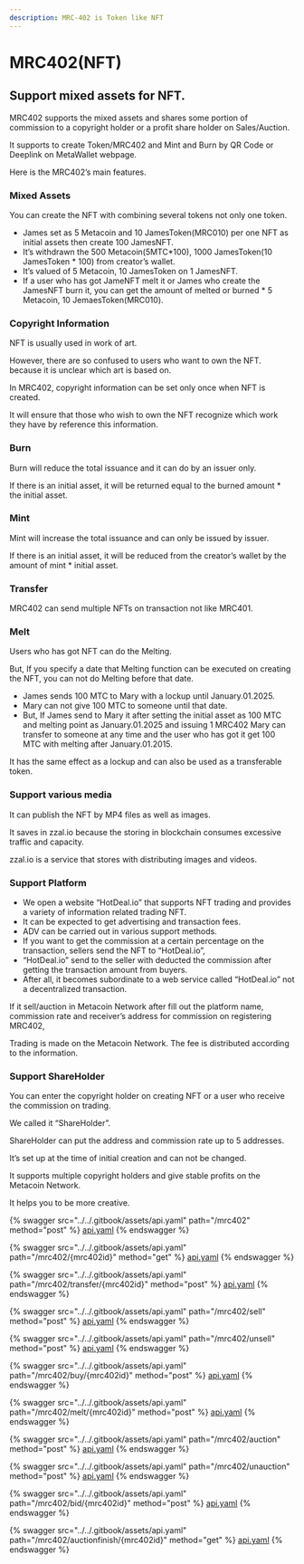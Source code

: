 ```yaml
---
description: MRC-402 is Token like NFT
---
```


# MRC402(NFT)

## Support mixed assets for NFT. <a href="#52d1" id="52d1"></a>

MRC402 supports the mixed assets and shares some portion of commission to a copyright holder or a profit share holder on Sales/Auction.

It supports to create Token/MRC402 and Mint and Burn by QR Code or Deeplink on MetaWallet webpage.

Here is the MRC402’s main features.

### Mixed Assets <a href="#2d69" id="2d69"></a>

You can create the NFT with combining several tokens not only one token.

* James set as 5 Metacoin and 10 JamesToken(MRC010) per one NFT as initial assets then create 100 JamesNFT.
* It’s withdrawn the 500 Metacoin(5MTC\*100), 1000 JamesToken(10 JamesToken \* 100) from creator’s wallet.
* It’s valued of 5 Metacoin, 10 JamesToken on 1 JamesNFT.
* If a user who has got JameNFT melt it or James who create the JamesNFT burn it, you can get the amount of melted or burned \* 5 Metacoin, 10 JemaesToken(MRC010).

### Copyright Information <a href="#63b5" id="63b5"></a>

NFT is usually used in work of art.

However, there are so confused to users who want to own the NFT. because it is unclear which art is based on.

In MRC402, copyright information can be set only once when NFT is created.

It will ensure that those who wish to own the NFT recognize which work they have by reference this information.

### Burn <a href="#e969" id="e969"></a>

Burn will reduce the total issuance and it can do by an issuer only.

If there is an initial asset, it will be returned equal to the burned amount \* the initial asset.

### Mint <a href="#ac24" id="ac24"></a>

Mint will increase the total issuance and can only be issued by issuer.

If there is an initial asset, it will be reduced from the creator’s wallet by the amount of mint \* initial asset.

### Transfer <a href="#1ac9" id="1ac9"></a>

MRC402 can send multiple NFTs on transaction not like MRC401.

### Melt <a href="#8734" id="8734"></a>

Users who has got NFT can do the Melting.

But, If you specify a date that Melting function can be executed on creating the NFT, you can not do Melting before that date.

* James sends 100 MTC to Mary with a lockup until January.01.2025.
* Mary can not give 100 MTC to someone until that date.
* But, If James send to Mary it after setting the initial asset as 100 MTC and melting point as January.01.2025 and issuing 1 MRC402 Mary can transfer to someone at any time and the user who has got it get 100 MTC with melting after January.01.2015.

It has the same effect as a lockup and can also be used as a transferable token.

### Support various media <a href="#edeb" id="edeb"></a>

It can publish the NFT by MP4 files as well as images.

It saves in zzal.io because the storing in blockchain consumes excessive traffic and capacity.

zzal.io is a service that stores with distributing images and videos.

### Support Platform <a href="#c55d" id="c55d"></a>

* We open a website “HotDeal.io” that supports NFT trading and provides a variety of information related trading NFT.
* It can be expected to get advertising and transaction fees.
* ADV can be carried out in various support methods.
* If you want to get the commission at a certain percentage on the transaction, sellers send the NFT to “HotDeal.io”,
* “HotDeal.io” send to the seller with deducted the commission after getting the transaction amount from buyers.
* After all, it becomes subordinate to a web service called “HotDeal.io” not a decentralized transaction.

If it sell/auction in Metacoin Network after fill out the platform name, commission rate and receiver’s address for commission on registering MRC402,

Trading is made on the Metacoin Network. The fee is distributed according to the information.

### Support ShareHolder <a href="#cacc" id="cacc"></a>

You can enter the copyright holder on creating NFT or a user who receive the commission on trading.

We called it “ShareHolder”.

ShareHolder can put the address and commission rate up to 5 addresses.

It’s set up at the time of initial creation and can not be changed.

It supports multiple copyright holders and give stable profits on the Metacoin Network.

It helps you to be more creative.

{% swagger src="../../.gitbook/assets/api.yaml" path="/mrc402" method="post" %}
[api.yaml](../../.gitbook/assets/api.yaml)
{% endswagger %}

{% swagger src="../../.gitbook/assets/api.yaml" path="/mrc402/{mrc402id}" method="get" %}
[api.yaml](../../.gitbook/assets/api.yaml)
{% endswagger %}

{% swagger src="../../.gitbook/assets/api.yaml" path="/mrc402/transfer/{mrc402id}" method="post" %}
[api.yaml](../../.gitbook/assets/api.yaml)
{% endswagger %}

{% swagger src="../../.gitbook/assets/api.yaml" path="/mrc402/sell" method="post" %}
[api.yaml](../../.gitbook/assets/api.yaml)
{% endswagger %}

{% swagger src="../../.gitbook/assets/api.yaml" path="/mrc402/unsell" method="post" %}
[api.yaml](../../.gitbook/assets/api.yaml)
{% endswagger %}

{% swagger src="../../.gitbook/assets/api.yaml" path="/mrc402/buy/{mrc402id}" method="post" %}
[api.yaml](../../.gitbook/assets/api.yaml)
{% endswagger %}

{% swagger src="../../.gitbook/assets/api.yaml" path="/mrc402/melt/{mrc402id}" method="post" %}
[api.yaml](../../.gitbook/assets/api.yaml)
{% endswagger %}

{% swagger src="../../.gitbook/assets/api.yaml" path="/mrc402/auction" method="post" %}
[api.yaml](../../.gitbook/assets/api.yaml)
{% endswagger %}

{% swagger src="../../.gitbook/assets/api.yaml" path="/mrc402/unauction" method="post" %}
[api.yaml](../../.gitbook/assets/api.yaml)
{% endswagger %}

{% swagger src="../../.gitbook/assets/api.yaml" path="/mrc402/bid/{mrc402id}" method="post" %}
[api.yaml](../../.gitbook/assets/api.yaml)
{% endswagger %}

{% swagger src="../../.gitbook/assets/api.yaml" path="/mrc402/auctionfinish/{mrc402id}" method="get" %}
[api.yaml](../../.gitbook/assets/api.yaml)
{% endswagger %}
